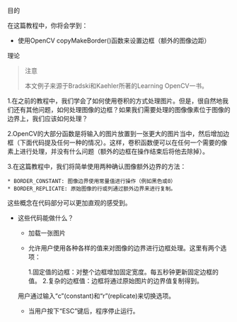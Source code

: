 目的

在这篇教程中，你将会学到：

* 使用OpenCV copyMakeBorder()函数来设置边框（额外的图像边距）

理论

> 注意
> 
> 本文例子来源于Bradski和Kaehler所著的Learning OpenCV一书。

1.在之前的教程中，我们学会了如何使用卷积的方式处理图片。但是，很自然地我们还有其他问题，如何处理图像的边框？如果我们需要处理的图像像素位于图像的边界上，我们应该如何处理？

2.OpenCV的大部分函数是将输入的图片放置到一张更大的图片当中，然后增加边框（下面代码提及任何一种的情况）。这样，卷积函数便可以在任何一个需要的像素上进行处理，并没有什么问题（额外的边框在操作结束后将他去除掉）。

3.在这篇教程中，我们将简单使用两种确认图像额外边界的方法：

    * BORDER_CONSTANT: 图像边界使用常量值进行操作（例如黑色或0）
    * BORDER_REPLICATE: 原始图像的行或列通过额外边界来进行复制。
    
这些概念在代码部分可以更加直观的感受到。

* 这些代码能做什么？

    * 加载一张图片
    * 允许用户使用各种各样的值来对图像的边界进行边框处理。这里有两个选项：
        
        1.固定值的边框：对整个边框增加固定宽度。每五秒钟更新固定边框的值。
        2.复杂的边框值：边框将通过原始图片的边界值复制得到。
    
    用户通过输入“c”(constant)和“r”(replicate)来切换选项。

    * 当用户按下“ESC”键后，程序停止运行。